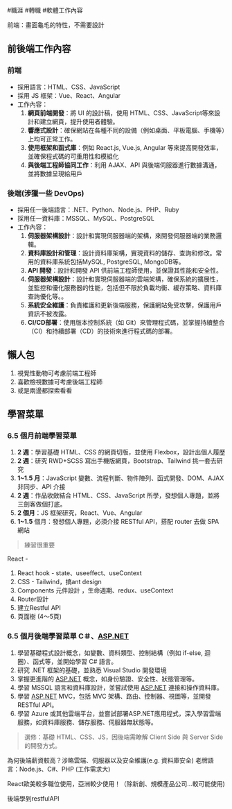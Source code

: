 #職涯 #轉職 #軟體工作內容

前端：畫面龜毛的特性，不需要設計
## 前後端工作內容

### [](https://hackmd.io/3othtjlQTmWNEE42fuUR9Q?view#%E5%89%8D%E7%AB%AF "前端")前端

- 採用語言：HTML、CSS、JavaScript
- 採用 JS 框架：Vue、React、Angular
- 工作內容：
    1. **網頁前端開發**：將 UI 的設計稿，使用 HTML、CSS、JavaScript等來設計和建立網頁，提升使用者體驗。
    2. **響應式設計**：確保網站在各種不同的設備（例如桌面、平板電腦、手機等）上均可正常工作。
    3. **使用框架和函式庫**：例如 React.js, Vue.js, Angular 等來提高開發效率，並確保程式碼的可重用性和模組化
    4. **與後端工程師協同工作**：利用 AJAX、API 與後端伺服器進行數據溝通，並將數據呈現給用戶

### [](https://hackmd.io/3othtjlQTmWNEE42fuUR9Q?view#%E5%BE%8C%E7%AB%AF%E6%B6%89%E7%8D%B5%E4%B8%80%E4%BA%9B-DevOps "後端涉獵一些-DevOps")
### 後端(涉獵一些 DevOps)

- 採用任一後端語言：.NET、Python、Node.js、PHP、Ruby
- 採用任一資料庫：MSSQL、MySQL、PostgreSQL
- 工作內容：
    1. **伺服器架構設計**：設計和實現伺服器端的架構，來開發伺服器端的業務邏輯。
    2. **資料庫設計和管理**：設計資料庫架構，實現資料的儲存、查詢和修改。常用的資料庫系統包括MySQL, PostgreSQL, MongoDB等。
    3. **API 開發**：設計和開發 API 供前端工程師使用，並保證其性能和安全性。
    4. **伺服器架構設計**：設計和實現伺服器端的雲端架構，確保系統的擴展性，並監控和優化服務器的性能，包括但不限於負載均衡、緩存策略、資料庫查詢優化等。。
    5. **系統安全維護**：負責維護和更新後端服務，保護網站免受攻擊，保護用戶資訊不被洩露。
    6. **CI/CD部署**：使用版本控制系統（如 Git）來管理程式碼，並掌握持續整合（CI）和持續部署（CD）的技術來進行程式碼的部署。

## [](https://hackmd.io/3othtjlQTmWNEE42fuUR9Q?view#%E6%87%B6%E4%BA%BA%E5%8C%85 "懶人包")懶人包

1. 視覺性動物可考慮前端工程師
2. 喜歡檢視數據可考慮後端工程師
3. 或是兩邊都探索看看

## [](https://hackmd.io/3othtjlQTmWNEE42fuUR9Q?view#%E5%89%8D%E5%BE%8C%E7%AB%AF%E6%8A%80%E8%83%BD%E6%A8%B9 "前後端技能樹")

## 學習菜單

### [](https://hackmd.io/3othtjlQTmWNEE42fuUR9Q?view#65-%E5%80%8B%E6%9C%88%E5%89%8D%E7%AB%AF%E5%AD%B8%E7%BF%92%E8%8F%9C%E5%96%AE "65-個月前端學習菜單")6.5 個月前端學習菜單

1. **2 週**：學習基礎 HTML、CSS 的網頁切版，並使用 Flexbox，設計出個人履歷
2. **2 週**：研究 RWD+SCSS 寫出手機版網頁，Bootstrap、Tailwind 挑一套去研究
3. **1~1.5 月**：JavaScript 變數、流程判斷、物件陣列、函式開發、DOM、AJAX 非同步、API 介接
4. **2 週**：作品收斂結合 HTML、CSS、JavaScript 所學，發想個人專題，並將三劍客做個打底。
5. **2 個月**：JS 框架研究，React、Vue、Angular
6. **1~1.5** 個月：發想個人專題，必須介接 RESTful API，搭配 router 去做 SPA 網站
> 練習很重要


React -
1. React hook - state、useeffect、useContext
2. CSS - Tailwind，搞ant design
3. Components 元件設計 ，生命週期、redux、useContext
4. Router設計 
5. 建立Restful API 
6. 頁面樹 (4～5頁)


### [](https://hackmd.io/3othtjlQTmWNEE42fuUR9Q?view#65-%E5%80%8B%E6%9C%88%E5%BE%8C%E7%AB%AF%E5%AD%B8%E7%BF%92%E8%8F%9C%E5%96%AE-C%EF%BC%83%E3%80%81ASPNET "65-個月後端學習菜單-C＃、ASPNET")6.5 個月後端學習菜單 C＃、[ASP.NET](http://asp.net/)

1. 學習基礎程式設計概念，如變數、資料類型、控制結構（例如 if-else, 迴圈）、函式等，並開始學習 C# 語言。
2. 研究 .NET 框架的基礎，並熟悉 Visual Studio 開發環境
3. 掌握更進階的 [ASP.NET](http://asp.net/) 概念，如身份驗證、安全性、狀態管理等。
4. 學習 MSSQL 語言和資料庫設計，並嘗試使用 [ASP.NET](http://asp.net/) 連接和操作資料庫。
5. 學習 [ASP.NET](http://asp.net/) MVC，包括 MVC 架構、路由、控制器、視圖等，並開發 RESTful API。
6. 學習 Azure 或其他雲端平台，並嘗試部署ASP.NET應用程式，深入學習雲端服務，如資料庫服務、儲存服務、伺服器無狀態等。

> 選修：基礎 HTML、CSS、JS，因後端需瞭解 Client Side 與 Server Side 的開發方式。

為何後端薪資較高？涉略雲端、伺服器以及安全維護(e.g. 資料庫安全)
老牌語言：Node.js、C#、PHP (工作需求大)

React歐美較多職位使用，亞洲較少使用！（除新創、規模產品公司...較可能使用)

後端學到restfulAPI


